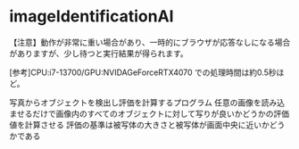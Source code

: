 # imageIdentificationAI

【注意】動作が非常に重い場合があり、一時的にブラウザが応答なしになる場合がありますが、少し待つと実行結果が得られます。

[参考]CPU:i7-13700/GPU:NVIDAGeForceRTX4070 での処理時間は約0.5秒ほど。

写真からオブジェクトを検出し評価を計算するプログラム
任意の画像を読み込ませるだけで画像内のすべてのオブジェクトに対して写りが良いかどうかの評価値を計算させる
評価の基準は被写体の大きさと被写体が画面中央に近いかどうかである
